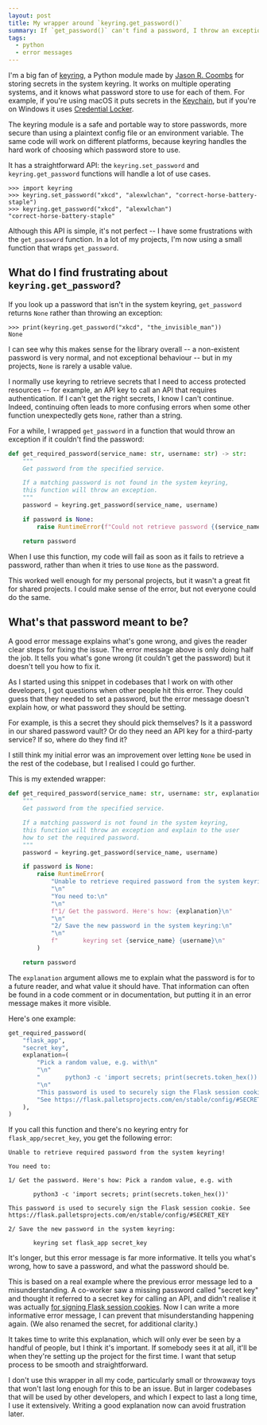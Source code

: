 ```yaml
---
layout: post
title: My wrapper around `keyring.get_password()`
summary: If `get_password()` can't find a password, I throw an exception with an error that explains how to set the password, and what password you should choose.
tags:
  - python
  - error messages
---
```

I'm a big fan of [keyring][pypi], a Python module made by [Jason R. Coombs][jaraco] for storing secrets in the system keyring.
It works on multiple operating systems, and it knows what password store to use for each of them.
For example, if you're using macOS it puts secrets in the [Keychain], but if you're on Windows it uses [Credential Locker].

The keyring module is a safe and portable way to store passwords, more secure than using a plaintext config file or an environment variable.
The same code will work on different platforms, because keyring handles the hard work of choosing which password store to use.

It has a straightforward API: the `keyring.set_password` and `keyring.get_password` functions will handle a lot of use cases.

```pycon
>>> import keyring
>>> keyring.set_password("xkcd", "alexwlchan", "correct-horse-battery-staple")
>>> keyring.get_password("xkcd", "alexwlchan")
"correct-horse-battery-staple"
```

Although this API is simple, it's not perfect -- I have some frustrations with the `get_password` function.
In a lot of my projects, I'm now using a small function that wraps `get_password`.

[pypi]: https://pypi.org/project/keyring/
[jaraco]: https://github.com/jaraco
[Keychain]: https://en.wikipedia.org/wiki/Keychain_%28software%29
[Credential Locker]: https://learn.microsoft.com/en-us/windows/apps/develop/security/credential-locker

## What do I find frustrating about `keyring.get_password`?

If you look up a password that isn't in the system keyring, `get_password` returns `None` rather than throwing an exception:

```pycon
>>> print(keyring.get_password("xkcd", "the_invisible_man"))
None
```

I can see why this makes sense for the library overall -- a non-existent password is very normal, and not exceptional behaviour -- but in my projects, `None` is rarely a usable value.

I normally use keyring to retrieve secrets that I need to access protected resources -- for example, an API key to call an API that requires authentication.
If I can't get the right secrets, I know I can't continue.
Indeed, continuing often leads to more confusing errors when some other function unexpectedly gets `None`, rather than a string.

For a while, I wrapped `get_password` in a function that would throw an exception if it couldn't find the password:

```python
def get_required_password(service_name: str, username: str) -> str:
    """
    Get password from the specified service.

    If a matching password is not found in the system keyring,
    this function will throw an exception.
    """
    password = keyring.get_password(service_name, username)

    if password is None:
        raise RuntimeError(f"Could not retrieve password {(service_name, username)}")

    return password
```

When I use this function, my code will fail as soon as it fails to retrieve a password, rather than when it tries to use `None` as the password.

This worked well enough for my personal projects, but it wasn't a great fit for shared projects.
I could make sense of the error, but not everyone could do the same.

## What's that password meant to be?

A good error message explains what's gone wrong, and gives the reader clear steps for fixing the issue.
The error message above is only doing half the job.
It tells you what's gone wrong (it couldn't get the password) but it doesn't tell you how to fix it.

As I started using this snippet in codebases that I work on with other developers, I got questions when other people hit this error.
They could guess that they needed to set a password, but the error message doesn't explain how, or what password they should be setting.

For example, is this a secret they should pick themselves?
Is it a password in our shared password vault?
Or do they need an API key for a third-party service?
If so, where do they find it?

I still think my initial error was an improvement over letting `None` be used in the rest of the codebase, but I realised I could go further.

This is my extended wrapper:

```python
def get_required_password(service_name: str, username: str, explanation: str) -> str:
    """
    Get password from the specified service.

    If a matching password is not found in the system keyring,
    this function will throw an exception and explain to the user
    how to set the required password.
    """
    password = keyring.get_password(service_name, username)

    if password is None:
        raise RuntimeError(
            "Unable to retrieve required password from the system keyring!\n"
            "\n"
            "You need to:\n"
            "\n"
            f"1/ Get the password. Here's how: {explanation}\n"
            "\n"
            "2/ Save the new password in the system keyring:\n"
            "\n"
            f"       keyring set {service_name} {username}\n"
        )

    return password
```

The `explanation` argument allows me to explain what the password is for to a future reader, and what value it should have.
That information can often be found in a code comment or in documentation, but putting it in an error message makes it more visible.

Here's one example:

```python
get_required_password(
    "flask_app",
    "secret_key",
    explanation=(
        "Pick a random value, e.g. with\n"
        "\n"
        "       python3 -c 'import secrets; print(secrets.token_hex())'\n"
        "\n"
        "This password is used to securely sign the Flask session cookie. "
        "See https://flask.palletsprojects.com/en/stable/config/#SECRET_KEY"
    ),
)
```

If you call this function and there's no keyring entry for `flask_app/secret_key`, you get the following error:

```
Unable to retrieve required password from the system keyring!

You need to:

1/ Get the password. Here's how: Pick a random value, e.g. with

       python3 -c 'import secrets; print(secrets.token_hex())'

This password is used to securely sign the Flask session cookie. See https://flask.palletsprojects.com/en/stable/config/#SECRET_KEY

2/ Save the new password in the system keyring:

       keyring set flask_app secret_key
```

It's longer, but this error message is far more informative.
It tells you what's wrong, how to save a password, and what the password should be.

This is based on a real example where the previous error message led to a misunderstanding.
A co-worker saw a missing password called "secret key" and thought it referred to a secret key for calling an API, and didn't realise it was actually [for signing Flask session cookies][secret_key].
Now I can write a more informative error message, I can prevent that misunderstanding happening again.
(We also renamed the secret, for additional clarity.)

It takes time to write this explanation, which will only ever be seen by a handful of people, but I think it's important.
If somebody sees it at all, it'll be when they're setting up the project for the first time.
I want that setup process to be smooth and straightforward.

I don't use this wrapper in all my code, particularly small or throwaway toys that won't last long enough for this to be an issue.
But in larger codebases that will be used by other developers, and which I expect to last a long time, I use it extensively.
Writing a good explanation now can avoid frustration later.

[secret_key]: https://flask.palletsprojects.com/en/stable/config/#SECRET_KEY
